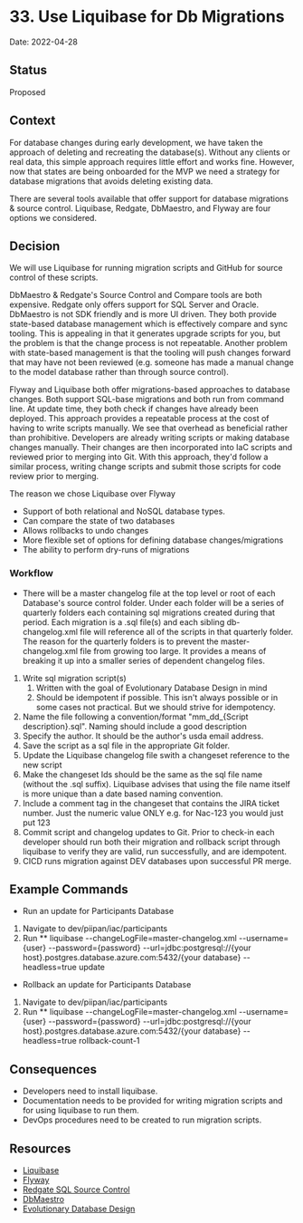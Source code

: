 # 33. Use Liquibase for Db Migrations

Date: 2022-04-28

## Status
 
Proposed
 
## Context

For database changes during early development, we have taken the approach of deleting and recreating the database(s). Without any clients or real data, this simple approach requires little effort and works fine. However, now that states are being onboarded for the MVP we need a strategy for database migrations that avoids deleting existing data.

There are several tools available that offer support for database migrations & source control. Liquibase, Redgate, DbMaestro, and Flyway are four options we considered.

## Decision

We will use Liquibase for running migration scripts and GitHub for source control of these scripts. 

DbMaestro & Redgate's Source Control and Compare tools are both expensive. Redgate only offers support for SQL Server and Oracle. DbMaestro is not SDK friendly and is more UI driven. They both provide state-based database management which is effectively compare and sync tooling. This is appealing in that it generates upgrade scripts for you, but the problem is that the change process is not repeatable. Another problem with state-based management is that the tooling will push changes forward that may have not been reviewed (e.g. someone has made a manual change to the model database rather than through source control).

Flyway and Liquibase both offer migrations-based approaches to database changes. Both support SQL-base migrations and both run from command line. At update time, they both check if changes have already been deployed. This approach provides a repeatable process at the cost of having to write scripts manually. We see that overhead as beneficial rather than prohibitive. Developers are already writing scripts or making database changes manually. Their changes are then incorporated into IaC scripts and reviewed prior to merging into Git. With this approach, they'd follow a similar process, writing change scripts and submit those scripts for code review prior to merging.

The reason we chose Liquibase over Flyway
* Support of both relational and NoSQL database types.
* Can compare the state of two databases
* Allows rollbacks to undo changes
* More flexible set of options for defining database changes/migrations
* The ability to perform dry-runs of migrations

### Workflow

* There will be a master changelog file at the top level or root of each Database's source control folder. Under each folder will be a series of quarterly folders each containing sql migrations created during that period. Each migration is a .sql file(s) and each sibling db-changelog.xml file will reference all of the scripts in that quarterly folder. The reason for the quarterly folders is to prevent the master-changelog.xml file from growing too large. It provides a means of breaking it up into a smaller series of dependent changelog files.

1. Write sql migration script(s) 
    1. Written with the goal of Evolutionary Database Design in mind
    1. Should be idempotent if possible. This isn't always possible or in some cases not practical. But we should strive for idempotency.
1. Name the file following a convention/format "mm_dd_{Script description}.sql". Naming should include a good description
1. Specify the author. It should be the author's usda email address.
1. Save the script as a sql file in the appropriate Git folder.
1. Update the Liquibase changelog file swith a changeset reference to the new script
1. Make the changeset Ids should be the same as the sql file name (without the .sql suffix). Liquibase advises that using the file name itself is more unique than a date based naming convention.
1. Include a comment tag in the changeset that contains the JIRA ticket number. Just the numeric value ONLY e.g. for Nac-123 you would just put <comment>123</comment>
1. Commit script and changelog updates to Git. Prior to check-in each developer should run both their migration and rollback script through liquibase to verify they are valid, run successfully, and are idempotent. 
1. CICD runs migration against DEV databases upon successful PR merge.


## Example Commands 

* Run an update for Participants Database
1. Navigate to dev/piipan/iac/participants
1. Run
** liquibase --changeLogFile=master-changelog.xml --username={user} --password={password} --url=jdbc:postgresql://{your host}.postgres.database.azure.com:5432/{your database} --headless=true update

* Rollback an update for Participants Database
1. Navigate to dev/piipan/iac/participants
1. Run
** liquibase --changeLogFile=master-changelog.xml --username={user} --password={password} --url=jdbc:postgresql://{your host}.postgres.database.azure.com:5432/{your database} --headless=true rollback-count-1

## Consequences

* Developers need to install liquibase.
* Documentation needs to be provided for writing migration scripts and for using liquibase to run them.
* DevOps procedures need to be created to run migration scripts.


## Resources
* [Liquibase](https://www.liquibase.org/)
* [Flyway](https://flywaydb.org/)
* [Redgate SQL Source Control](https://www.red-gate.com/products/sql-development/sql-source-control/)
* [DbMaestro](https://www.dbmaestro.com/)
* [Evolutionary Database Design](https://martinfowler.com/bliki/ParallelChange.html)